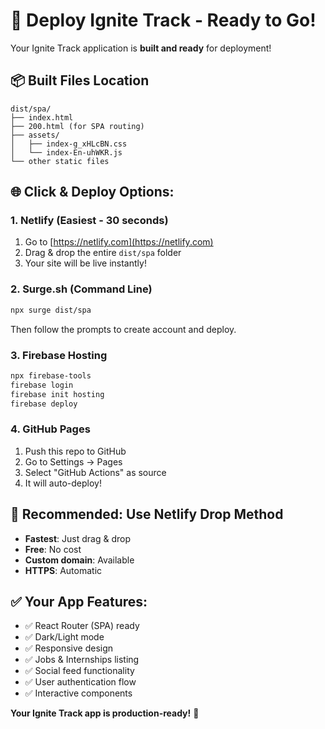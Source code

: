# 🚀 Deploy Ignite Track - Ready to Go!

Your Ignite Track application is **built and ready** for deployment!

## 📦 Built Files Location
```
dist/spa/
├── index.html
├── 200.html (for SPA routing)
├── assets/
│   ├── index-g_xHLcBN.css
│   └── index-En-uhWKR.js
└── other static files
```

## 🌐 Click & Deploy Options:

### 1. **Netlify (Easiest - 30 seconds)**
1. Go to [https://netlify.com](https://netlify.com)
2. Drag & drop the entire `dist/spa` folder
3. Your site will be live instantly!

### 2. **Surge.sh (Command Line)**
```bash
npx surge dist/spa
```
Then follow the prompts to create account and deploy.

### 3. **Firebase Hosting**
```bash
npx firebase-tools
firebase login
firebase init hosting
firebase deploy
```

### 4. **GitHub Pages**
1. Push this repo to GitHub
2. Go to Settings → Pages
3. Select "GitHub Actions" as source
4. It will auto-deploy!

## 🎯 Recommended: Use Netlify Drop Method
- **Fastest**: Just drag & drop
- **Free**: No cost
- **Custom domain**: Available
- **HTTPS**: Automatic

## ✅ Your App Features:
- ✅ React Router (SPA) ready
- ✅ Dark/Light mode
- ✅ Responsive design  
- ✅ Jobs & Internships listing
- ✅ Social feed functionality
- ✅ User authentication flow
- ✅ Interactive components

**Your Ignite Track app is production-ready!** 🎉

